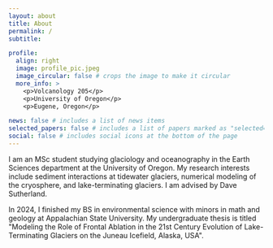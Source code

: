 ```yaml
---
layout: about
title: About
permalink: /
subtitle: 

profile:
  align: right
  image: profile_pic.jpeg
  image_circular: false # crops the image to make it circular
  more_info: >
    <p>Volcanology 205</p>
    <p>University of Oregon</p>
    <p>Eugene, Oregon</p>

news: false # includes a list of news items
selected_papers: false # includes a list of papers marked as "selected={true}"
social: false # includes social icons at the bottom of the page
---
```


I am an MSc student studying glaciology and oceanography in the Earth Sciences department at the University of Oregon. My research interests include sediment interactions at tidewater glaciers, numerical modeling of the cryosphere, and lake-terminating glaciers. I am advised by Dave Sutherland.

In 2024, I finished my BS in environmental science with minors in math and geology at Appalachian State University. My undergraduate thesis is titled "Modeling the Role of Frontal Ablation in the 21st Century Evolution of Lake-Terminating Glaciers on the Juneau Icefield, Alaska, USA".


